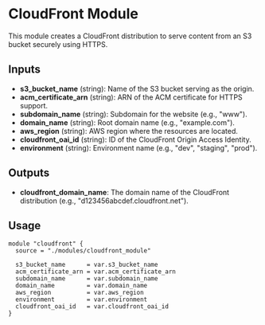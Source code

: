 # CloudFront Module

This module creates a CloudFront distribution to serve content from an S3 bucket securely using HTTPS.

## Inputs

- **s3_bucket_name** (string): Name of the S3 bucket serving as the origin.
- **acm_certificate_arn** (string): ARN of the ACM certificate for HTTPS support.
- **subdomain_name** (string): Subdomain for the website (e.g., "www").
- **domain_name** (string): Root domain name (e.g., "example.com").
- **aws_region** (string): AWS region where the resources are located.
- **cloudfront_oai_id** (string): ID of the CloudFront Origin Access Identity.
- **environment** (string): Environment name (e.g., "dev", "staging", "prod").

## Outputs

- **cloudfront_domain_name**: The domain name of the CloudFront distribution (e.g., "d123456abcdef.cloudfront.net").

## Usage

```hcl
module "cloudfront" {
  source = "./modules/cloudfront_module"

  s3_bucket_name      = var.s3_bucket_name
  acm_certificate_arn = var.acm_certificate_arn
  subdomain_name      = var.subdomain_name
  domain_name         = var.domain_name
  aws_region          = var.aws_region
  environment         = var.environment
  cloudfront_oai_id   = var.cloudfront_oai_id
}
```